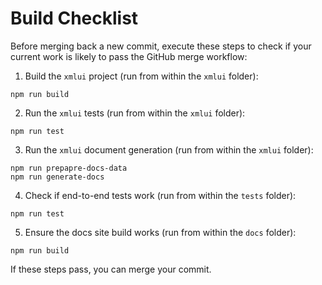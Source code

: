 # Build Checklist

Before merging back a new commit, execute these steps to check if your current work is likely to pass the GitHub merge workflow:

1. Build the `xmlui` project (run from within the `xmlui` folder):

```
npm run build
```

2. Run the `xmlui` tests (run from within the `xmlui` folder):

```
npm run test
```

3. Run the `xmlui` document generation (run from within the `xmlui` folder):

```
npm run prepapre-docs-data
npm run generate-docs
```

4. Check if end-to-end tests work (run from within the `tests` folder):

```
npm run test
```

5. Ensure the docs site build works (run from within the `docs` folder):

```
npm run build
```

If these steps pass, you can merge your commit.